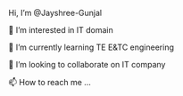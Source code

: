 Hi, I’m @Jayshree-Gunjal

👀 I’m interested in IT domain

🌱 I’m currently learning TE E&TC engineering

💞️ I’m looking to collaborate on IT company

📫 How to reach me ...
